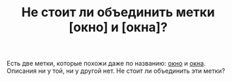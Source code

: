 ﻿---
title: "Не стоит ли объединить метки [окно] и [окна]?"
se.owner.user_id: 532877
se.owner.display_name: "Зонтик"
se.owner.link: "https://ru.meta.stackoverflow.com/users/532877/%d0%97%d0%be%d0%bd%d1%82%d0%b8%d0%ba"
se.link: "https://ru.meta.stackoverflow.com/questions/12415/%d0%9d%d0%b5-%d1%81%d1%82%d0%be%d0%b8%d1%82-%d0%bb%d0%b8-%d0%be%d0%b1%d1%8a%d0%b5%d0%b4%d0%b8%d0%bd%d0%b8%d1%82%d1%8c-%d0%bc%d0%b5%d1%82%d0%ba%d0%b8-%d0%be%d0%ba%d0%bd%d0%be-%d0%b8-%d0%be%d0%ba%d0%bd%d0%b0"
se.question_id: 12415
se.post_type: question
---
<p>Есть две метки, которые похожи даже по названию: <a href="https://ru.stackoverflow.com/questions/tagged/%d0%be%d0%ba%d0%bd%d0%be" class="post-tag" title="показать вопросы с меткой [окно]" aria-label="показать вопросы с меткой [окно]" rel="tag" aria-labelledby="tag-окно-tooltip-container">окно</a> и <a href="https://ru.stackoverflow.com/questions/tagged/%d0%be%d0%ba%d0%bd%d0%b0" class="post-tag" title="показать вопросы с меткой [окна]" aria-label="показать вопросы с меткой [окна]" rel="tag" aria-labelledby="tag-окна-tooltip-container">окна</a>. Описания ни у той, ни у другой нет. Не стоит ли объединить эти метки?</p>
